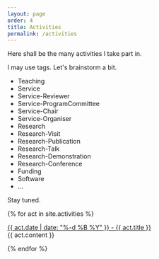 ```yaml
---
layout: page
order: 4
title: Activities
permalink: /activities
---
```


Here shall be the many activities I take part in.

I may use tags. Let's brainstorm a bit.

- Teaching
- Service
- Service-Reviewer
- Service-ProgramCommittee
- Service-Chair
- Service-Organiser
- Research
- Research-Visit
- Research-Publication
- Research-Talk
- Research-Demonstration
- Research-Conference
- Funding
- Software
- ...

Stay tuned.

{% for act in site.activities %}
  
<div class="panel panel-default">
<div class="panel-heading">
<a href="{{ act.url | prepend: site.baseurl }}"> {{ act.date | date: "%-d %B %Y" }} - {{ act.title }} </a>
</div>
<div class="panel-body">
{{ act.content }}
</div>
</div>

{% endfor %}

